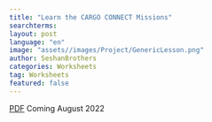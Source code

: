 ```yaml
---
title: "Learn the CARGO CONNECT Missions"
searchterms:
layout: post
language: "en"
image: "assets//images/Project/GenericLesson.png"
author: SeshanBrothers
categories: Worksheets
tag: Worksheets
featured: false
---
```


<a href="">PDF</a>
Coming August 2022
